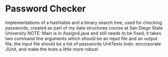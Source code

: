 # Password Checker
Implementations of a hashtable and a binary search tree, used for checking passwords, created as part of my data structures course at San Diego State University
NOTE: 
      Main is in Assign4.java and still needs to be fixed, it takes two command line arguments which should be an input file and an output file, the input file should be a list of passwords
      UnitTests todo: encorporate JUnit, and make the tests a little more robust
